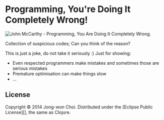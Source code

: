 # Programming, You're Doing It Completely Wrong!


![John McCarthy - Programming, You Are Doing It Completely Wrong.](http://www.catonmat.net/blog/wp-content/uploads/2008/12/john-mccarthy-programming-wrong.jpg)


Collection of suspicious codes; Can you think of the reason?

This is just a joke, do not take it seriously :) Just for showing:
  * Even respected programmers make mistakes and sometimes those are serious mistakes
  * Premature optimisation can make things slow
  * ...

## License

Copyright &copy; 2014 Jong-won Choi. Distributed under the [Eclipse Public License][], the same as Clojure.
